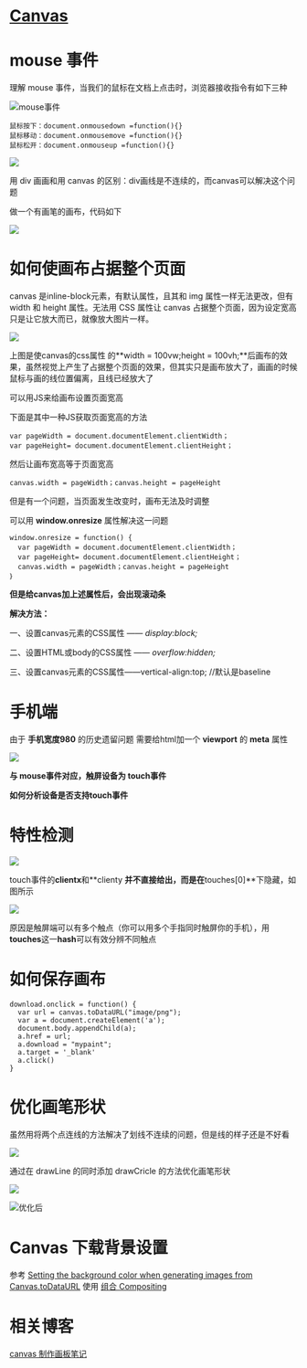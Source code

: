 # [Canvas](https://developer.mozilla.org/zh-CN/docs/Web/API/Canvas_API/Tutorial/Drawing_shapes)

# mouse 事件

理解 mouse 事件，当我们的鼠标在文档上点击时，浏览器接收指令有如下三种

![mouse事件](https://upload-images.jianshu.io/upload_images/7094266-dc2293eeb3c2daa1.png?imageMogr2/auto-orient/strip%7CimageView2/2/w/1240)
```
鼠标按下：document.onmousedown =function(){}
鼠标移动：document.onmousemove =function(){}
鼠标松开：document.onmouseup =function(){}
```
![](https://upload-images.jianshu.io/upload_images/7094266-7424533c311faf1f.jpg?imageMogr2/auto-orient/strip%7CimageView2/2/w/1240)

用 div 画画和用 canvas 的区别：div画线是不连续的，而canvas可以解决这个问题

做一个有画笔的画布，代码如下

![](https://upload-images.jianshu.io/upload_images/7094266-e605b7c59d38aa2b.jpg?imageMogr2/auto-orient/strip%7CimageView2/2/w/1240)

# 如何使画布占据整个页面

canvas 是inline-block元素，有默认属性，且其和 img 属性一样无法更改，但有 width 和 height 属性。无法用 CSS 属性让 canvas 占据整个页面，因为设定宽高只是让它放大而已，就像放大图片一样。

![](https://upload-images.jianshu.io/upload_images/7094266-f7ab425321a2e66f.jpg?imageMogr2/auto-orient/strip%7CimageView2/2/w/1240)

上图是使canvas的css属性 的**width = 100vw;height = 100vh;**后画布的效果，虽然视觉上产生了占据整个页面的效果，但其实只是画布放大了，画画的时候鼠标与画的线位置偏离，且线已经放大了

可以用JS来给画布设置页面宽高

下面是其中一种JS获取页面宽高的方法
```
var pageWidth = document.documentElement.clientWidth；
var pageHeight= document.documentElement.clientHeight；
```
然后让画布宽高等于页面宽高
```
canvas.width = pageWidth；canvas.height = pageHeight
```
但是有一个问题，当页面发生改变时，画布无法及时调整

可以用 **window.onresize** 属性解决这一问题

```
window.onresize = function() {
  var pageWidth = document.documentElement.clientWidth；
  var pageHeight= document.documentElement.clientHeight；
  canvas.width = pageWidth；canvas.height = pageHeight
｝
```
**但是给canvas加上述属性后，会出现滚动条**

**解决方法：** 

一、设置canvas元素的CSS属性 —— *display:block;*

二、设置HTML或body的CSS属性 —— *overflow:hidden;*

三、设置canvas元素的CSS属性——vertical-align:top; //默认是baseline

# **手机端**

由于 **手机宽度980** 的历史遗留问题 需要给html加一个 **viewport** 的 **meta** 属性

![](https://upload-images.jianshu.io/upload_images/7094266-7f2785b2b641d8c2.jpg?imageMogr2/auto-orient/strip%7CimageView2/2/w/1240)

**与 mouse事件对应，触屏设备为 touch事件**

**如何分析设备是否支持touch事件**

# 特性检测

![](https://upload-images.jianshu.io/upload_images/7094266-78c50409c3ebd62a.jpg?imageMogr2/auto-orient/strip%7CimageView2/2/w/1240)

touch事件的**clientx**和**clienty **并不直接给出，而是在**touches[0]**下隐藏，如图所示

![](https://upload-images.jianshu.io/upload_images/7094266-daec13cc8cb3605f.jpg?imageMogr2/auto-orient/strip%7CimageView2/2/w/1240)

原因是触屏端可以有多个触点（你可以用多个手指同时触屏你的手机），用**touches**这一**hash**可以有效分辨不同触点

# 如何保存画布
```
download.onclick = function() {
  var url = canvas.toDataURL("image/png");
  var a = document.createElement('a');   
  document.body.appendChild(a);
  a.href = url;
  a.download = "mypaint";
  a.target = '_blank' 
  a.click()
}
```
# 优化画笔形状

虽然用将两个点连线的方法解决了划线不连续的问题，但是线的样子还是不好看

![](https://upload-images.jianshu.io/upload_images/7094266-7fd9851cada212ef.png?imageMogr2/auto-orient/strip%7CimageView2/2/w/1240)

通过在 drawLine 的同时添加 drawCricle 的方法优化画笔形状

![](https://upload-images.jianshu.io/upload_images/7094266-d83808b0f95398a7.png?imageMogr2/auto-orient/strip%7CimageView2/2/w/1240)

![优化后](https://upload-images.jianshu.io/upload_images/7094266-4a1e074a127a0f5d.png?imageMogr2/auto-orient/strip%7CimageView2/2/w/1240)

# Canvas 下载背景设置
参考 [Setting the background color when generating images from Canvas.toDataURL](http://www.mikechambers.com/blog/2011/01/31/setting-the-background-color-when-generating-images-from-canvas-todataurl/)
使用 [组合 Compositing
](https://developer.mozilla.org/zh-CN/docs/Web/API/Canvas_API/Tutorial/Compositing)

# 相关博客
[canvas 制作画板笔记](https://zhuanlan.zhihu.com/p/56705339)
